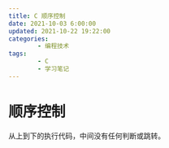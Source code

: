 ```yaml
---
title: C 顺序控制
date: 2021-10-03 6:00:00
updated: 2021-10-22 19:22:00
categories:
        - 编程技术
tags:
        - C
        - 学习笔记
---
```

# 顺序控制

从上到下的执行代码，中间没有任何判断或跳转。

